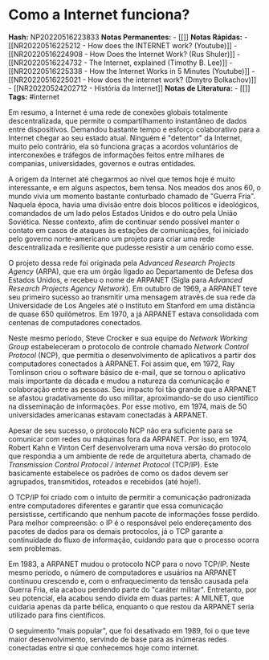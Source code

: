 # Como a Internet funciona?
    
**Hash:** NP20220516223833
**Notas Permanentes:** 
	- [[]]
**Notas Rápidas:**
	- [[NR20220516225212 - How does the INTERNET work? (Youtube)]]
	- [[NR20220516224908 - How Does the Internet Work? (Rus Shuler)]]
	- [[NR20220516224732 - The Internet, explained (Timothy B. Lee)]]
	- [[NR20220516225338 - How the Internet Works in 5 Minutes (Youtube)]]
	- [[NR20220516225021 - How does the internet work? (Dmytro Bolkachov)]]
	- [[NR20220524202712 - História da Internet]]
**Notas de Literatura:**
	- [[]]
**Tags:**  #internet

Em resumo, a Internet é uma rede de conexões globais totalmente descentralizada, que permite o compartilhamento instantâneo de dados entre dispositivos. Demandou bastante tempo e esforço colaborativo para a Internet chegar ao seu estado atual. Ninguém é "detentor" da Internet, muito pelo contrário, ela só funciona graças a acordos voluntários de interconexões e tráfegos de informações feitos entre milhares de companias, universidades, governos e outras entidades. 

A origem da Internet até chegarmos ao nível que temos hoje é muito interessante, e em alguns aspectos, bem tensa. Nos meados dos anos 60, o mundo vivia um momento bastante conturbado chamado de "Guerra Fria". Naquela época, havia uma divisão entre dois blocos políticos e ideológicos, comandados de um lado pelos Estados Unidos e do outro pela União Soviética. Nesse contexto, afim de continuar sendo possível manter o contato em casos de ataques às estações de comunicações, foi iniciado pelo governo norte-americano um projeto para criar uma rede descentralizada e resiliente que pudesse resistir a um cenário como esse.

O projeto dessa rede foi originada pela _Advanced Research Projects Agency_ (ARPA), que era um órgão ligado ao Departamento de Defesa dos Estados Unidos, e recebeu o nome de ARPANET (Sigla para _Advanced Research Projects Agency Network_). Em outubro de 1969, a ARPANET teve seu primeiro sucesso ao transmitir uma mensagem através de sua rede da Universidade de Los Angeles até o instituto em Stanford em uma distância de quase 650 quilômetros. Em 1970, a já ARPANET estava consolidada com centenas de computadores conectados.

Neste mesmo período, Steve Crocker e sua equipe do _Network Working Group_ estabeleceram o protocolo de controle chamado _Network Control Protocol_ (NCP), que permitia o desenvolvimento de aplicativos a partir dos computadores conectados à ARPANET. Foi assim que, em 1972, Ray Tomlinson criou o software básico de e-mail, que se tornou o aplicativo mais importante da década e mudou a natureza da comunicação e colaboração entre as pessoas. Seu impacto foi tão grande que a ARPANET se afastou gradativamente do uso militar, aproximando-se do uso científico na disseminação de informações. Por esse motivo, em 1974, mais de 50 universidades americanas estavam conectadas à ARPANET.

Apesar de seu sucesso, o protocolo NCP não era suficiente para se comunicar com redes ou máquinas fora da ARPANET. Por isso, em 1974, Robert Kahn e Vinton Cerf desenvolveram uma nova versão do protocolo que respondia a um ambiente de rede de arquitetura aberta, chamado de _Transmission Control Protocol / Internet Protocol_ (TCP/IP). Este basicamente estabelece os padrões de como os dados devem ser agrupados, transmitidos, roteados e recebidos (até hoje!).

O TCP/IP foi criado com o intuito de permitir a comunicação padronizada entre computadores diferentes e garantir que essa comunicação persistisse, certificando que nenhum pacote de informações fosse perdido. Para melhor compreensão: o IP é o responsável pelo endereçamento dos pacotes de dados para os demais protocolos, já o TCP garante a continuidade do fluxo de informação, cuidando para que o processo ocorra sem problemas.

Em 1983, a ARPANET mudou o protocolo NCP para o novo TCP/IP. Neste mesmo período, o número de computadores e usuários na ARPANET continuou crescendo e, com o enfraquecimento da tensão causada pela Guerra Fria, ela acabou perdendo parte do "caráter militar". Entretanto, por seu potencial, ela acabou sendo divida em duas partes: A MILNET, que cuidaria apenas da parte bélica, enquanto o que restou da ARPANET seria utilizado para fins científicos.

O seguimento "mais popular", que foi desativado em 1989, foi o que teve maior desenvolvimento, servindo de base para as inúmeras redes conectadas entre si que conhecemos hoje como internet.
